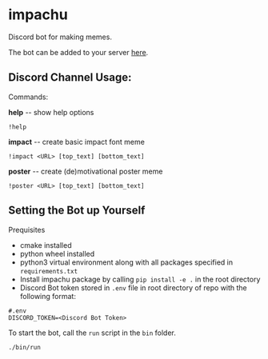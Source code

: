 # impachu
Discord bot for making memes.

The bot can be added to your server [here](https://discord.com/api/oauth2/authorize?client_id=794697319659732992&permissions=0&scope=bot).

## Discord Channel Usage:

Commands:

  **help** -- show help options
  
   `!help`
     
  **impact** -- create basic impact font meme
  
   `!impact <URL> [top_text] [bottom_text]`
   
   **poster** -- create (de)motivational poster meme
   
   `!poster <URL> [top_text] [bottom_text]`

## Setting the Bot up Yourself

Prequisites 
- cmake installed
- python wheel installed
- python3 virtual environment along with all packages specified in `requirements.txt`
- Install impachu package by calling `pip install -e .` in the root directory
- Discord Bot token stored in `.env` file in root directory of repo with the following format:
```
#.env
DISCORD_TOKEN=<Discord Bot Token>
```

To start the bot, call the `run` script in the `bin` folder.

`./bin/run`
